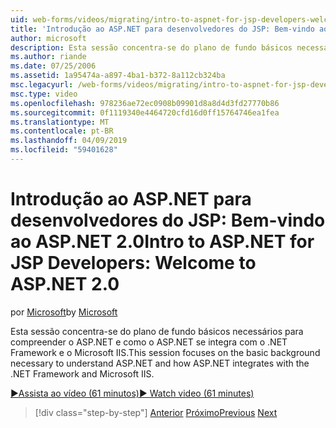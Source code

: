 ```yaml
---
uid: web-forms/videos/migrating/intro-to-aspnet-for-jsp-developers-welcome-to-aspnet-20
title: 'Introdução ao ASP.NET para desenvolvedores do JSP: Bem-vindo ao ASP.NET 2.0 | Microsoft Docs'
author: microsoft
description: Esta sessão concentra-se do plano de fundo básicos necessários para compreender o ASP.NET e como o ASP.NET se integra com o .NET Framework e o Microsoft IIS.
ms.author: riande
ms.date: 07/25/2006
ms.assetid: 1a95474a-a897-4ba1-b372-8a112cb324ba
msc.legacyurl: /web-forms/videos/migrating/intro-to-aspnet-for-jsp-developers-welcome-to-aspnet-20
msc.type: video
ms.openlocfilehash: 978236ae72ec0908b09901d8a8d4d3fd27770b86
ms.sourcegitcommit: 0f1119340e4464720cfd16d0ff15764746ea1fea
ms.translationtype: MT
ms.contentlocale: pt-BR
ms.lasthandoff: 04/09/2019
ms.locfileid: "59401628"
---
```

# <a name="intro-to-aspnet-for-jsp-developers-welcome-to-aspnet-20"></a><span data-ttu-id="6ae3e-103">Introdução ao ASP.NET para desenvolvedores do JSP: Bem-vindo ao ASP.NET 2.0</span><span class="sxs-lookup"><span data-stu-id="6ae3e-103">Intro to ASP.NET for JSP Developers: Welcome to ASP.NET 2.0</span></span>

<span data-ttu-id="6ae3e-104">por [Microsoft](https://github.com/microsoft)</span><span class="sxs-lookup"><span data-stu-id="6ae3e-104">by [Microsoft](https://github.com/microsoft)</span></span>

<span data-ttu-id="6ae3e-105">Esta sessão concentra-se do plano de fundo básicos necessários para compreender o ASP.NET e como o ASP.NET se integra com o .NET Framework e o Microsoft IIS.</span><span class="sxs-lookup"><span data-stu-id="6ae3e-105">This session focuses on the basic background necessary to understand ASP.NET and how ASP.NET integrates with the .NET Framework and Microsoft IIS.</span></span>

[<span data-ttu-id="6ae3e-106">&#9654;Assista ao vídeo (61 minutos)</span><span class="sxs-lookup"><span data-stu-id="6ae3e-106">&#9654; Watch video (61 minutes)</span></span>](https://channel9.msdn.com/Blogs/ASP-NET-Site-Videos/intro-to-aspnet-for-jsp-developers-welcome-to-aspnet-20)

> [!div class="step-by-step"]
> <span data-ttu-id="6ae3e-107">[Anterior](migrating-from-classic-asp-to-aspnet.md)
> [Próximo](intro-to-aspnet-for-jsp-developers-building-applications.md)</span><span class="sxs-lookup"><span data-stu-id="6ae3e-107">[Previous](migrating-from-classic-asp-to-aspnet.md)
[Next](intro-to-aspnet-for-jsp-developers-building-applications.md)</span></span>
